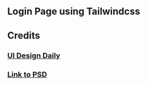 ## Login Page using Tailwindcss

## Credits
### [UI Design Daily](https://uidesigndaily.com)
### [Link to PSD](https://uidesigndaily.com/posts/photoshop-login-authentication-day-382)